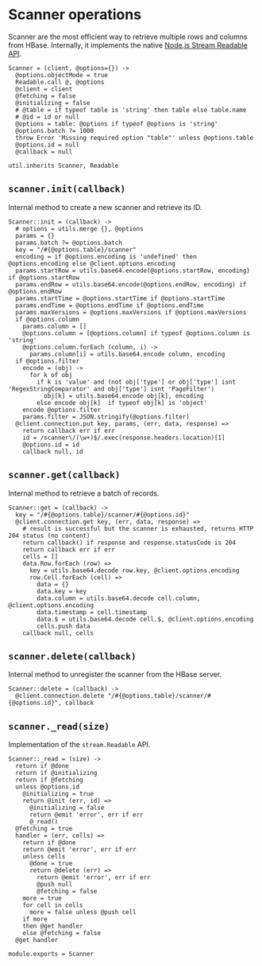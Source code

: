 
# Scanner operations

Scanner are the most efficient way to retrieve multiple 
rows and columns from HBase. Internally, it implements the native 
[Node.js Stream Readable API]().

    Scanner = (client, @options={}) ->
      @options.objectMode = true
      Readable.call @, @options
      @client = client
      @fetching = false
      @initializing = false
      # @table = if typeof table is 'string' then table else table.name
      # @id = id or null
      @options = table: @options if typeof @options is 'string'
      @options.batch ?= 1000
      throw Error 'Missing required option "table"' unless @options.table
      @options.id = null
      @callback = null

    util.inherits Scanner, Readable

## `scanner.init(callback)`

Internal method to create a new scanner and retrieve its ID.

    Scanner::init = (callback) ->
      # options = utils.merge {}, @options
      params = {}
      params.batch ?= @options.batch
      key = "/#{@options.table}/scanner"
      encoding = if @options.encoding is 'undefined' then @options.encoding else @client.options.encoding
      params.startRow = utils.base64.encode(@options.startRow, encoding) if @options.startRow
      params.endRow = utils.base64.encode(@options.endRow, encoding) if @options.endRow
      params.startTime = @options.startTime if @options.startTime
      params.endTime = @options.endTime if @options.endTime
      params.maxVersions = @options.maxVersions if @options.maxVersions
      if @options.column
        params.column = []
        @options.column = [@options.column] if typeof @options.column is 'string'
        @options.column.forEach (column, i) ->
          params.column[i] = utils.base64.encode column, encoding
      if @options.filter
        encode = (obj) ->
          for k of obj
            if k is 'value' and (not obj['type'] or obj['type'] isnt 'RegexStringComparator' and obj['type'] isnt 'PageFilter')
              obj[k] = utils.base64.encode obj[k], encoding
            else encode obj[k]  if typeof obj[k] is 'object'
        encode @options.filter
        params.filter = JSON.stringify(@options.filter)
      @client.connection.put key, params, (err, data, response) =>
        return callback err if err
        id = /scanner\/(\w+)$/.exec(response.headers.location)[1]
        @options.id = id
        callback null, id

## `scanner.get(callback)`

Internal method to retrieve a batch of records.

    Scanner::get = (callback) ->
      key = "/#{@options.table}/scanner/#{@options.id}"
      @client.connection.get key, (err, data, response) =>
        # result is successful but the scanner is exhausted, returns HTTP 204 status (no content)
        return callback() if response and response.statusCode is 204
        return callback err if err
        cells = []
        data.Row.forEach (row) =>
          key = utils.base64.decode row.key, @client.options.encoding
          row.Cell.forEach (cell) =>
            data = {}
            data.key = key
            data.column = utils.base64.decode cell.column, @client.options.encoding
            data.timestamp = cell.timestamp
            data.$ = utils.base64.decode cell.$, @client.options.encoding
            cells.push data
        callback null, cells

## `scanner.delete(callback)`

Internal method to unregister the scanner from the HBase server.

    Scanner::delete = (callback) ->
      @client.connection.delete "/#{@options.table}/scanner/#{@options.id}", callback

## `scanner._read(size)`

Implementation of the `stream.Readable` API.

    Scanner::_read = (size) ->
      return if @done
      return if @initializing
      return if @fetching
      unless @options.id
        @initializing = true
        return @init (err, id) =>
          @initializing = false
          return @emit 'error', err if err
          @_read()
      @fetching = true
      handler = (err, cells) =>
        return if @done
        return @emit 'error', err if err
        unless cells
          @done = true
          return @delete (err) =>
            return @emit 'error', err if err
            @push null
            @fetching = false
        more = true
        for cell in cells
          more = false unless @push cell
        if more
        then @get handler 
        else @fetching = false
      @get handler

    module.exports = Scanner
